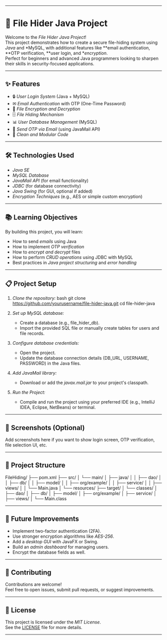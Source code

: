 
---

# 📁 File Hider Java Project

Welcome to the *File Hider Java Project*!  
This project demonstrates how to create a secure file-hiding system using *Java* and *MySQL, with additional features like **email authentication, **OTP verification, **user login, and **encryption*.  
Perfect for beginners and advanced Java programmers looking to sharpen their skills in security-focused applications.

---

## ✨ Features

- 🔒 *User Login System* (Java + MySQL)
- ✉ *Email Authentication* with OTP (One-Time Password)
- 🔐 *File Encryption and Decryption*
- 🗄 *File Hiding Mechanism*
- 📊 *User Database Management* (MySQL)
- 📧 *Send OTP via Email* (using JavaMail API)
- 🧩 *Clean and Modular Code*

---

## 🛠 Technologies Used

- *Java SE*
- *MySQL Database*
- *JavaMail API* (for email functionality)
- *JDBC* (for database connectivity)
- *Java Swing* (for GUI, optional if added)
- *Encryption Techniques* (e.g., AES or simple custom encryption)

---

## 📚 Learning Objectives

By building this project, you will learn:
- How to send *emails* using Java
- How to implement *OTP verification*
- How to *encrypt and decrypt* files
- How to perform *CRUD operations* using JDBC with MySQL
- Best practices in *Java project structuring* and *error handling*

---

## 📋 Project Setup

1. *Clone the repository:*
   bash
   git clone https://github.com/yourusername/file-hider-java.git
   cd file-hider-java
   

2. *Set up MySQL database:*
   - Create a database (e.g., file_hider_db).
   - Import the provided SQL file or manually create tables for users and file records.

3. *Configure database credentials:*
   - Open the project.
   - Update the database connection details (DB_URL, USERNAME, PASSWORD) in the Java files.

4. *Add JavaMail library:*
   - Download or add the *javax.mail.jar* to your project's classpath.

5. *Run the Project:*
   - Compile and run the project using your preferred IDE (e.g., IntelliJ IDEA, Eclipse, NetBeans) or terminal.

---

## 📸 Screenshots (Optional)

Add screenshots here if you want to show login screen, OTP verification, file selection UI, etc.

---

## 📂 Project Structure

FileHiding/
├── pom.xml
├── src/
│   └── main/
│       ├── java/
│       │   ├── dao/
│       │   ├── db/
│       │   ├── model/
│       │   ├── org/example/
│       │   ├── service/
│       │   ├── views/
│       │   └── Main.java
│       └── resources/
├── target/
│   └── classes/
│       ├── dao/
│       ├── db/
│       ├── model/
│       ├── org/example/
│       ├── service/
│       ├── views/
│       └── Main.class

---

## 🚀 Future Improvements

- Implement two-factor authentication (2FA).
- Use stronger encryption algorithms like *AES-256*.
- Add a *desktop GUI* with JavaFX or Swing.
- Build an *admin dashboard* for managing users.
- Encrypt the database fields as well.

---

## 🤝 Contributing

Contributions are welcome!  
Feel free to open issues, submit pull requests, or suggest improvements.

---

## 📜 License

This project is licensed under the *MIT License*.  
See the [LICENSE](LICENSE) file for more details.

---
